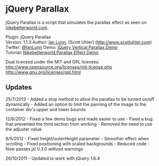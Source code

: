jQuery Parallax
===============

jQuery Parallax is a script that simulates the parallax effect as seen on [nikebetterworld.com](http://www.nikebetterworld.com/).

Plugin: jQuery Parallax  
Version: 1.1.3
Author: [Ian Lunn](http://www.ianlunn.co.uk/), [Scott Uhler] (http://www.scottuhler.com)  
Twitter: [@IanLunn](http://www.twitter.com/IanLunn)
Demo: [jQuery Vertical Parallax Demo](http://www.ianlunn.co.uk/plugins/jquery-parallax/)  
Tutorial: [Nikebetterworld Parallax Effect Demo](http://www.ianlunn.co.uk/blog/code-tutorials/recreate-nikebetterworld-parallax/)  

Dual licensed under the MIT and GPL licenses:
http://www.opensource.org/licenses/mit-license.php
http://www.gnu.org/licenses/gpl.html

Updates
-------

25/7/2013 - Added a stop method to allow the parallax to be turned on/off dynamically
	- Added an option to limit the panning of the image to the container div's upper and lower bounds

12/6/2012 - Fixed a few demo bugs and made easier to use
    - Fixed a bug that prevented the third section from working
    - Removed the need to use the adjuster value

8/5/2012 - Fixed height/outerHeight parameter
	- Smoother effect when scrolling
	- Fixed positioning with scaled backgrounds
	- Reduced code
	- Now passes jsl 0.3.0 without warnings

26/10/2011 - Updated to work with jQuery 1.6.4

